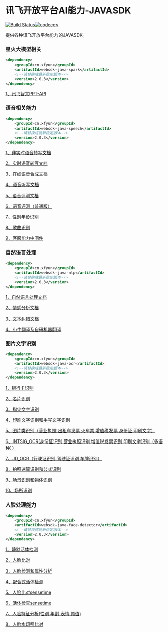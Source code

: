 # 讯飞开放平台AI能力-JAVASDK

[![Build Status](https://www.travis-ci.com/iFLYTEK-OP/websdk-java.svg?branch=feature-ci)](https://www.travis-ci.com/iFLYTEK-OP/websdk-java)[![codecov](https://codecov.io/gh/iFLYTEK-OP/websdk-java/branch/feature-ci/graph/badge.svg?token=KQRe0Igv9b)](https://codecov.io/gh/iFLYTEK-OP/websdk-java)

提供各种讯飞开放平台能力的JAVASDK。



### 星火大模型相关
```xml
<dependency>
    <groupId>cn.xfyun</groupId>
    <artifactId>websdk-java-spark</artifactId>
    <!--请替换成最新稳定版本-->
    <version>2.0.3</version>
</dependency>
```

[1、讯飞智文PPT-API](https://github.com/iFLYTEK-OP/websdk-java/blob/master/doc/pptapi.md)

### 语音相关能力
```xml
<dependency>
    <groupId>cn.xfyun</groupId>
    <artifactId>websdk-java-speech</artifactId>
    <!--请替换成最新稳定版本-->
    <version>2.0.3</version>
</dependency>
```
[1、非实时语音转写文档](https://github.com/iFLYTEK-OP/websdk-java-speech/blob/master/doc/LFASR.md)

[2、实时语音转写文档](https://github.com/iFLYTEK-OP/websdk-java-speech/blob/master/doc/RTASR.md)

[3、在线语音合成文档](https://github.com/iFLYTEK-OP/websdk-java-speech/blob/master/doc/TTS.md)

[4、语音听写文档](https://github.com/iFLYTEK-OP/websdk-java-speech/blob/master/doc/IAT.md)

[5、语音评测文档](https://github.com/iFLYTEK-OP/websdk-java-speech/blob/master/doc/ISE.md)

[6、语音评测（普通版）](https://github.com/iFLYTEK-OP/websdk-java-speech/blob/master/doc/ISE_HTTP.md)

[7、性别年龄识别](https://github.com/iFLYTEK-OP/websdk-java-speech/blob/master/doc/IGR.md)

[8、歌曲识别](https://github.com/iFLYTEK-OP/websdk-java-speech/blob/master/doc/QBH.md)

[9、客服能力中间件](https://github.com/iFLYTEK-OP/websdk-java/blob/master/doc/TELROBOT.md)

### 自然语言处理
```xml
<dependency>
    <groupId>cn.xfyun</groupId>
    <artifactId>websdk-java-nlp</artifactId>
    <!--请替换成最新稳定版本-->
    <version>2.0.3</version>
</dependency>
```

[1、自然语言处理文档](https://github.com/iFLYTEK-OP/websdk-java/blob/master/doc/nlp/LTP.md)

[2、情感分析文档](https://github.com/iFLYTEK-OP/websdk-java-speech/blob/master/doc/nlp/SA.md)

[3、文本纠错文档](https://github.com/iFLYTEK-OP/websdk-java-speech/blob/master/doc/nlp/TEXT_CHECK.md)

[4、小牛翻译及自研机器翻译](https://github.com/iFLYTEK-OP/websdk-java/blob/master/doc/nlp/TRANSLATE.md)


### 图片文字识别
```xml
<dependency>
    <groupId>cn.xfyun</groupId>
    <artifactId>websdk-java-ocr</artifactId>
    <!--请替换成最新稳定版本-->
    <version>2.0.3</version>
</dependency>
```

[1、银行卡识别](https://github.com/iFLYTEK-OP/websdk-java/blob/master/doc/ocr/BANK_CARD.md)

[2、名片识别](https://github.com/iFLYTEK-OP/websdk-java/blob/master/doc/ocr/BUSINESS_CARD.md)

[3、指尖文字识别](https://github.com/iFLYTEK-OP/websdk-java/blob/master/doc/ocr/FINGER_OCR.md)

[4、印刷文字识别和手写文字识别](https://github.com/iFLYTEK-OP/websdk-java/blob/master/doc/ocr/GENERAL_WORDS.md)

[5、图片类识别（营业执照 出租车发票 火车票 增值税发票 身份证 印刷文字）](https://github.com/iFLYTEK-OP/websdk-java/blob/master/doc/ocr/IMAGE_WORD.md)

[6、INTSIG_OCR(身份证识别 营业执照识别 增值税发票识别 印刷文字识别（多语种））](https://github.com/iFLYTEK-OP/websdk-java/blob/master/doc/ocr/INTSIG_OCR.md)

[7、JD_OCR（行驶证识别 驾驶证识别  车牌识别）](https://github.com/iFLYTEK-OP/websdk-java/blob/master/doc/ocr/JD_OCR.md)

[8、拍照速算识别和公式识别](https://github.com/iFLYTEK-OP/websdk-java/blob/master/doc/ocr/ITR.md)

[9、场景识别和物体识别](https://github.com/iFLYTEK-OP/websdk-java/blob/master/doc/ocr/IMAGE_REC.md)

[10、场所识别](https://github.com/iFLYTEK-OP/websdk-java/blob/master/doc/ocr/PLACE.md)

### 人脸处理能力
```xml
<dependency>
    <groupId>cn.xfyun</groupId>
    <artifactId>websdk-java-face-detector</artifactId>
    <!--请替换成最新稳定版本-->
    <version>2.0.3</version>
</dependency>
```

[1、静默活体检测](https://github.com/iFLYTEK-OP/websdk-java/blob/master/doc/face/ANTI_SPOOF.md)

[2、人脸比对](https://github.com/iFLYTEK-OP/websdk-java/blob/master/doc/face/FACE_COMPARE.md)

[3、人脸检测和属性分析](https://github.com/iFLYTEK-OP/websdk-java/blob/master/doc/face/FACE_DETECT.md)

[4、配合式活体检测](https://github.com/iFLYTEK-OP/websdk-java/blob/master/doc/face/FACE_STATUS.md)

[5、人脸比对sensetime](https://github.com/iFLYTEK-OP/websdk-java/blob/master/doc/face/FACE_VER.md)

[6、活体检查sensetime](https://github.com/iFLYTEK-OP/websdk-java/blob/master/doc/face/SILENT_DETECTION.md)

[7、人脸特征分析(性别 年龄 表情 颜值)](https://github.com/iFLYTEK-OP/websdk-java/blob/master/doc/face/TUP_API.md)

[8、人脸水印照比对](https://github.com/iFLYTEK-OP/websdk-java/blob/master/doc/face/WATER_MARK.md)
